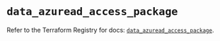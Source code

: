 # `data_azuread_access_package`

Refer to the Terraform Registry for docs: [`data_azuread_access_package`](https://registry.terraform.io/providers/hashicorp/azuread/2.49.0/docs/data-sources/access_package).
